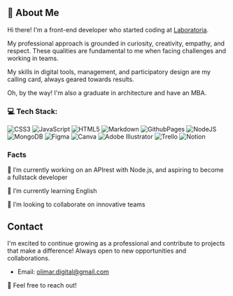 ## 🐤 About Me 

Hi there! I'm a front-end developer who started coding at [Laboratoria](https://www.laboratoria.la/).

My professional approach is grounded in curiosity, creativity, empathy, and respect. These qualities are fundamental to me when facing challenges and working in teams.

My skills in digital tools, management, and participatory design are my calling card, always geared towards results.

Oh, by the way! I'm also a graduate in architecture and have an MBA.

### 💻 Tech Stack:
![CSS3](https://img.shields.io/badge/css3-%231572B6.svg?style=for-the-badge&logo=css3&logoColor=white) ![JavaScript](https://img.shields.io/badge/javascript-%23323330.svg?style=for-the-badge&logo=javascript&logoColor=%23F7DF1E) ![HTML5](https://img.shields.io/badge/html5-%23E34F26.svg?style=for-the-badge&logo=html5&logoColor=white) ![Markdown](https://img.shields.io/badge/markdown-%23000000.svg?style=for-the-badge&logo=markdown&logoColor=white) ![GithubPages](https://img.shields.io/badge/github%20pages-121013?style=for-the-badge&logo=github&logoColor=white) ![NodeJS](https://img.shields.io/badge/node.js-6DA55F?style=for-the-badge&logo=node.js&logoColor=white) ![MongoDB](https://img.shields.io/badge/MongoDB-%234ea94b.svg?style=for-the-badge&logo=mongodb&logoColor=white) ![Figma](https://img.shields.io/badge/figma-%23F24E1E.svg?style=for-the-badge&logo=figma&logoColor=white) ![Canva](https://img.shields.io/badge/Canva-%2300C4CC.svg?style=for-the-badge&logo=Canva&logoColor=white) ![Adobe Illustrator](https://img.shields.io/badge/adobe%20illustrator-%23FF9A00.svg?style=for-the-badge&logo=adobe%20illustrator&logoColor=white) ![Trello](https://img.shields.io/badge/Trello-%23026AA7.svg?style=for-the-badge&logo=Trello&logoColor=white) ![Notion](https://img.shields.io/badge/Notion-%23000000.svg?style=for-the-badge&logo=notion&logoColor=white)

### Facts

🔭 I’m currently working on an APIrest with Node.js, and aspiring to become a fullstack developer

🌱 I’m currently learning English

👯 I’m looking to collaborate on innovative teams

## Contact

I'm excited to continue growing as a professional and contribute to projects that make a difference! Always open to new opportunities and collaborations.

- Email: [olimar.digital@gmail.com](olimar.digital@gmail.com)

🚀 Feel free to reach out!

